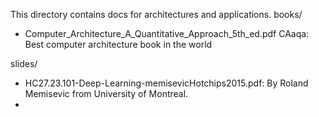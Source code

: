 This directory contains docs for architectures and applications.
books/
  - Computer_Architecture_A_Quantitative_Approach_5th_ed.pdf
    CAaqa: Best computer architecture book in the world

slides/
  - HC27.23.101-Deep-Learning-memisevicHotchips2015.pdf: By Roland Memisevic from University of Montreal.
  - 
